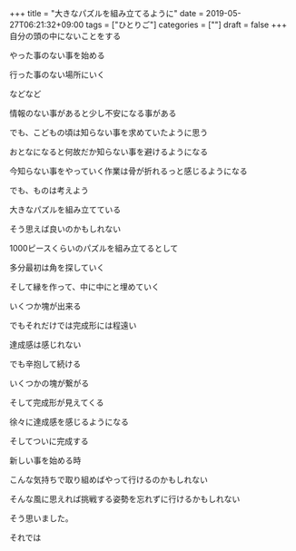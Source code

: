 +++
title = "大きなパズルを組み立てるように"
date = 2019-05-27T06:21:32+09:00
tags = ["ひとりご"]
categories = [""]
draft = false
+++
自分の頭の中にないことをする

やった事のない事を始める

行った事のない場所にいく

などなど

情報のない事があると少し不安になる事がある

でも、こどもの頃は知らない事を求めていたように思う

おとなになると何故だか知らない事を避けるようになる

今知らない事をやっていく作業は骨が折れるっと感じるようになる

でも、ものは考えよう

大きなパズルを組み立てている

そう思えば良いのかもしれない

1000ピースくらいのパズルを組み立てるとして

多分最初は角を探していく

そして縁を作って、中に中にと埋めていく

いくつか塊が出来る

でもそれだけでは完成形には程遠い

達成感は感じれない

でも辛抱して続ける

いくつかの塊が繋がる

そして完成形が見えてくる

徐々に達成感を感じるようになる

そしてついに完成する

新しい事を始める時

こんな気持ちで取り組めばやって行けるのかもしれない

そんな風に思えれば挑戦する姿勢を忘れずに行けるかもしれない

そう思いました。


それでは
